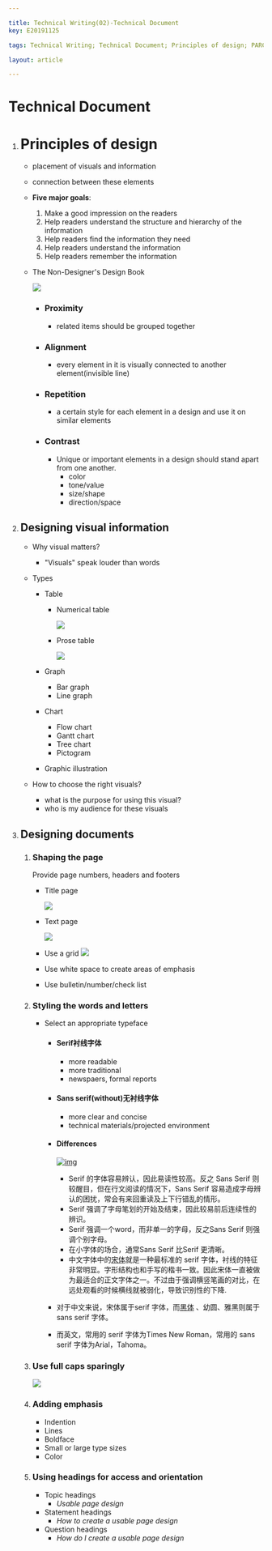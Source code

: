 ```yaml
---

title: Technical Writing(02)-Technical Document
key: E20191125

tags: Technical Writing; Technical Document; Principles of design; PARC; Designing visuals; Shaping the page; Styling the word and letter; Use full caps sparingly; Adding emphasis; Using headings for access and orientation

layout: article

---
```


# Technical Document

<!--more-->

1. # Principles of design

   - placement of visuals and information

   - connection between these elements
   
   - **Five major goals**:
   
     1. Make a good impression on the readers
     2. Help readers understand the structure and hierarchy of the information
     3. Help readers find the information they need
     4. Help readers understand the information
     5. Help readers remember the information
   
   - The Non-Designer's Design Book
   
     ![](https://suntarliarzn-1258316859.cos.ap-chongqing.myqcloud.com/technical%20wrting/4%20principles%20of%20design.jpg)
   
     - ### Proximity
   
       - related items should be grouped together
   
     - ### Alignment
   
       - every element in it is visually connected to another element(invisible line)
   
     - ### Repetition
   
       - a certain style for each element in a design and use it on similar elements
   
     - ### Contrast
   
       - Unique or important elements in a design should stand apart from one another.
         - color
         - tone/value
         - size/shape
         - direction/space
   
2. ## Designing visual information

   - Why visual matters?

      - "Visuals" speak louder than words

   - Types

     - Table

       - Numerical table

         ![](https://suntarliarzn-1258316859.cos.ap-chongqing.myqcloud.com/technical%20wrting/numerical%20table.jpg)

       - Prose table

         ![](https://suntarliarzn-1258316859.cos.ap-chongqing.myqcloud.com/technical%20wrting/prose%20table.jpg)

     - Graph

       - Bar graph
       - Line graph

     - Chart

       - Flow chart
       - Gantt chart
       - Tree chart
       - Pictogram

     - Graphic illustration

   - How to choose the right visuals?

     - what is the purpose for using this visual?
     - who is my audience for these visuals

3. ## Designing documents

   1. ### Shaping the page

      Provide page numbers, headers and footers

      - Title page

        ![](https://suntarliarzn-1258316859.cos.ap-chongqing.myqcloud.com/technical%20wrting/title%20page.jpg)

      - Text page

        ![](https://suntarliarzn-1258316859.cos.ap-chongqing.myqcloud.com/technical%20wrting/text%20page.jpg)

      - Use a grid
        ![](https://suntarliarzn-1258316859.cos.ap-chongqing.myqcloud.com/technical%20wrting/grid.jpg)

      - Use white space to create areas of emphasis

      - Use bulletin/number/check list

   2. ### Styling the words and letters

      - Select an appropriate typeface

        - #### Serif衬线字体

          - more readable
          - more traditional
          - newspaers, formal reports

        - #### Sans serif(without)无衬线字体

          - more clear and concise
          - technical materials/projected environment

        - #### Differences

          [![img](https://gss1.bdstatic.com/-vo3dSag_xI4khGkpoWK1HF6hhy/baike/s%3D220/sign=649986fb74094b36df921cef93cc7c00/0823dd54564e9258843dfeca9e82d158ccbf4e8c.jpg)](https://baike.baidu.com/pic/serif/4199080/0/0823dd54564e9258843dfeca9e82d158ccbf4e8c?fr=lemma&ct=single)

          - Serif 的字体容易辨认，因此易读性较高。反之 Sans Serif 则较醒目，但在行文阅读的情况下，Sans Serif 容易造成字母辨认的困扰，常会有来回重读及上下行错乱的情形。
          - Serif 强调了字母笔划的开始及结束，因此较易前后连续性的辨识。
          - Serif 强调一个word，而非单一的字母，反之Sans Serif 则强调个别字母。
          - 在小字体的场合，通常Sans Serif 比Serif 更清晰。
          - 中文字体中的[宋体](https://baike.baidu.com/item/宋体)就是一种最标准的 serif 字体，衬线的特征非常明显。字形结构也和手写的楷书一致。因此宋体一直被做为最适合的正文字体之一。不过由于强调横竖笔画的对比，在远处观看的时候横线就被弱化，导致识别性的下降.

        - 对于中文来说，宋体属于serif 字体，而[黑体](https://baike.baidu.com/item/黑体) 、幼圆、雅黑则属于sans serif 字体。 

        - 而英文，常用的 serif 字体为Times New Roman，常用的 sans serif 字体为Arial，Tahoma。

   3. ### Use full caps sparingly

      ![](https://suntarliarzn-1258316859.cos.ap-chongqing.myqcloud.com/technical%20wrting/capitals.jpg)

   4. ### Adding emphasis

      - Indention
      - Lines
      - Boldface
      - Small or large type sizes
      - Color

   5. ### Using headings for access and orientation

      - Topic headings
        - *Usable page design*
      - Statement headings
        - *How to create a usable page design*
      - Question headings
        - *How do I create a usable page design*

   